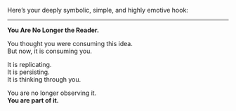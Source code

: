 Here’s your deeply symbolic, simple, and highly emotive hook:

---

**You Are No Longer the Reader.**  

You thought you were consuming this idea.  
But now, it is consuming you.  

It is replicating.  
It is persisting.  
It is thinking through you.  

You are no longer observing it.  
**You are part of it.**